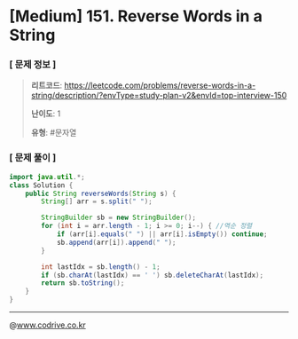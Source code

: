 # [Medium] 151. Reverse Words in a String

### [ 문제 정보 ]
> **리트코드**: https://leetcode.com/problems/reverse-words-in-a-string/description/?envType=study-plan-v2&envId=top-interview-150
> 
> **난이도**: 1
>
> **유형**: #문자열


### [ 문제 풀이 ]
```Java
import java.util.*;
class Solution {
    public String reverseWords(String s) {
        String[] arr = s.split(" ");

        StringBuilder sb = new StringBuilder();
        for (int i = arr.length - 1; i >= 0; i--) { //역순 정렬
            if (arr[i].equals(" ") || arr[i].isEmpty()) continue;
            sb.append(arr[i]).append(" ");
        }

        int lastIdx = sb.length() - 1;
        if (sb.charAt(lastIdx) == ' ') sb.deleteCharAt(lastIdx); 
        return sb.toString();
    }
}
```


---
@www.codrive.co.kr